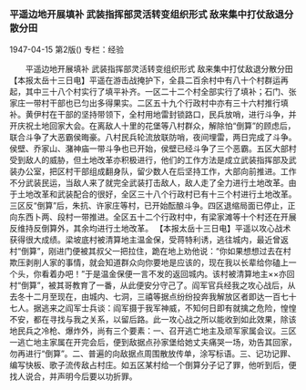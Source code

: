 ### 平遥边地开展填补  武装指挥部灵活转变组织形式  敌来集中打仗敌退分散分田

1947-04-15
第2版()
专栏：经验

　　平遥边地开展填补
    武装指挥部灵活转变组织形式
    敌来集中打仗敌退分散分田
    【本报太岳十三日电】平遥在游击战掩护下，全县二百余村中有八十个村群运再起，其中三十八个村实行了填平补齐。一区二十二个村全部实行了填补；石门、张家庄一带村干部也已匀出多得果实。二区五十九个行政村中亦有三十六村推行填补。黄伊村在干部的坚持带领下，全村用地雷封锁路口，民兵放哨，进行斗争，并开庆祝土地回家大会。在离敌人十里的花堡等八村群众，解除怕“倒算”的顾虑后，联合斗争了大恶霸侯晦豪。八村民兵轮流放联防哨，夜间埋雷，两日完成了斗争。侯壁、乔家山、潴神庙一带斗争也已开始，侯壁已经斗争了三个恶霸。五区大部村受到敌人的威胁，但土地改革亦积极进行，他们的工作方法是成立武装指挥部及武装办公室，把区村干部组成翻身队，留少数人在后坚持工作，大部向前推进。工作不分武装民运，当敌人来了就完全武装打击敌人，敌人走了全力进行土地改革。由于土地改革和武装配合的很好，全区三十八个行政村已有十三个村进行土地改革。三区反“倒算”后，朱抗、许家庄等村，已开始酝酿斗争。四区退缩局面已停止，正向东西卜两、段村一带推进。全区五十二个行政村中，有梁家滩等十个村还在开展反维持反倒算外，其余均进行土地改革。
    【本报太岳十三日电】平遥以攻心战术获得很大成绩。梁坡底村被清算地主温金保，受蒋特利诱，逃往城内，最近曾返村“倒算”，刚进门便被其叔父一把拉住，跪在地上劝他说：“你如果想想过去在村欺压剥削人家的事情，就会知道群众向你要地是应该的，现在我以长辈给你磕上一个头，你看着办吧！”于是温金保便一言不发的返回城内。该村被清算地主××亦回村“倒算”，被其哥教育了一番，从此便安分守己了。阎军官兵经我之攻心战后，从去冬十二月至现在，由城内、七洞，三禧等据点纷纷投奔我解放区者即达一百七十七人。据逃来之阎军士兵谈：阎军摄于我军神威，不知何日即有就擒之危险，惶惶不安，都在寻找与我之关系，以留后路。此一攻心战之所以能收到如此效果，除该地民兵之冷枪、爆炸外，尚有三个要素：一、召开逃亡地主及顽军家属会议。三区一逃亡地主家属在开完会后，便到敌据点孙家堡给她丈夫痛哭一场，劝告其回家，勿再进行“倒算”。二、普遍的向敌据点周围散放传单，涂写标语。三、记功记罪、编写快板、歌子流传敌占村庄。如五区某村给一个倒算分子记了罪，他听到后，便找人说合，并声明今后要以功折罪。
